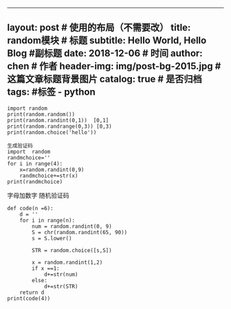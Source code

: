 
---
layout:     post                    # 使用的布局（不需要改）
title:      random模块              # 标题 
subtitle:   Hello World, Hello Blog  #副标题
date:       2018-12-06              # 时间
author:    chen                     # 作者
header-img: img/post-bg-2015.jpg    #这篇文章标题背景图片
catalog: true                       # 是否归档
tags:                               #标签
    - python
---

```
import random
print(random.random())
print(random.randint(0,1))  [0,1]
print(random.randrange(0,3)) [0,3)
print(random.choice('hello'))
```



```
生成验证码
import  random
randmchoice=''
for i in range(4):
    x=random.randint(0,9)
    randmchoice+=str(x)
print(randmchoice)
```


字母加数字 随机验证码


```
def code(n =6):
    d = ''
    for i in range(n):
        num = random.randint(0, 9)
        S = chr(random.randint(65, 90))
        s = S.lower()

        STR = random.choice([s,S])

        x = random.randint(1,2)
        if x ==1:
            d+=str(num)
        else:
            d+=str(STR)
    return d
print(code(4))
```




